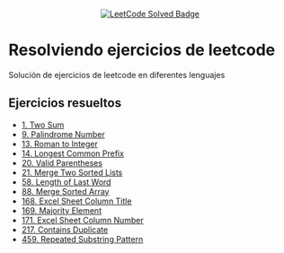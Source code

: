 <p align="center">
    <a href="https://leetcode.com/wilgengarciac/">
        <img src="https://img.shields.io/badge/dynamic/json?style=for-the-badge&labelColor=black&color=%23ffa116&label=Solved&query=solved&url=https%3A%2F%2Fbadge.xyli.tech%2Fapi%2Fusers%2Fwilgengarciac&logo=leetcode&logoColor=yellow" alt="LeetCode Solved Badge">
    </a>
</p>

# Resolviendo ejercicios de leetcode
Solución de ejercicios de leetcode en diferentes lenguajes

## Ejercicios resueltos
- [1. Two Sum](https://leetcode.com/problems/palindrome-number/)
- [9. Palindrome Number](https://leetcode.com/problems/palindrome-number/)
- [13. Roman to Integer](https://leetcode.com/problems/roman-to-integer/)
- [14. Longest Common Prefix](https://leetcode.com/problems/longest-common-prefix/) 
- [20. Valid Parentheses](https://leetcode.com/problems/valid-parentheses/) 
- [21. Merge Two Sorted Lists](https://leetcode.com/problems/merge-two-sorted-lists/) 
- [58. Length of Last Word](https://leetcode.com/problems/length-of-last-word/) 
- [88. Merge Sorted Array](https://leetcode.com/problems/merge-sorted-array/) 
- [168. Excel Sheet Column Title](https://leetcode.com/problems/excel-sheet-column-title/) 
- [169. Majority Element](https://leetcode.com/problems/majority-element/) 
- [171. Excel Sheet Column Number](https://leetcode.com/problems/excel-sheet-column-number/) 
- [217. Contains Duplicate](https://leetcode.com/problems/contains-duplicate/) 
- [459. Repeated Substring Pattern](https://leetcode.com/problems/repeated-substring-pattern/) 
